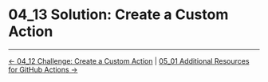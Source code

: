 # 04_13 Solution: Create a Custom Action

<!-- FooterStart -->
---
[← 04_12 Challenge: Create a Custom Action](../04_12_challenge_create_a_custom_action/README.md) | [05_01 Additional Resources for GitHub Actions →](../../ch5_conclusion/05_01_additional_resources_for_github_actions/README.md)
<!-- FooterEnd -->

